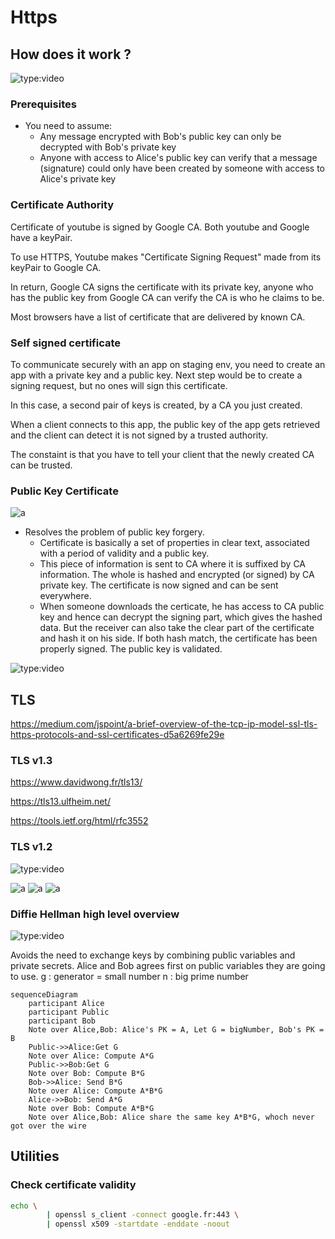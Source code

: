 # Https

## How does it work ?

![type:video](https://www.youtube.com/embed/T4Df5_cojAs)

### Prerequisites

- You need to assume:
  - Any message encrypted with Bob's public key can only be decrypted with Bob's private key
  - Anyone with access to Alice's public key can verify that a message (signature) could only have been created by someone with access to Alice's private key

### Certificate Authority

Certificate of youtube is signed by Google CA. Both youtube and Google have a keyPair.

To use HTTPS, Youtube makes "Certificate Signing Request" made from its keyPair to Google CA.

In return, Google CA signs the certificate with its private key, anyone who has the public key from Google CA can verify the CA is who he claims to be.

Most browsers have a list of certificate that are delivered by known CA.


### Self signed certificate

To communicate securely with an app on staging env, you need to create an app with a private key and a public key. Next step would be to create a signing request, but no ones will sign this certificate.

In this case, a second pair of keys is created, by a CA you just created.

When a client connects to this app, the public key of the app gets retrieved and the client can detect it is not signed by a trusted authority.

The constaint is that you have to tell your client that the newly created CA can be trusted.

### Public Key Certificate

![a](https.files/public_key_certif.png)

- Resolves the problem of public key forgery.
  - Certificate is basically a set of properties in clear text, associated with a period of validity and a public key. 
  - This piece of information is sent to CA where it is suffixed by CA information. The whole is hashed and encrypted (or signed) by CA private key. The certificate is now signed and can be sent everywhere. 
  - When someone downloads the certicate, he has access to CA public key and hence can decrypt the signing part, which gives the hashed data. But the receiver can also take the clear part of the certificate and hash it on his side. If both hash match, the certificate has been properly signed. The public key is validated.

![type:video](https://www.youtube.com/embed/704dudhA7UI)


## TLS

https://medium.com/jspoint/a-brief-overview-of-the-tcp-ip-model-ssl-tls-https-protocols-and-ssl-certificates-d5a6269fe29e

### TLS v1.3

https://www.davidwong.fr/tls13/

https://tls13.ulfheim.net/

https://tools.ietf.org/html/rfc3552

### TLS v1.2

![type:video](https://www.youtube.com/embed/86cQJ0MMses)

![a](tls.files/tls1.png)
![a](tls.files/tls2.png)
![a](tls.files/tls3.png)

### Diffie Hellman high level overview

![type:video](https://www.youtube.com/embed/NmM9HA2MQGI)

Avoids the need to exchange keys by combining public variables and private secrets.
Alice and Bob agrees first on public variables they are going to use.
g : generator = small number
n : big prime number

```mermaid
sequenceDiagram
    participant Alice
    participant Public
    participant Bob
    Note over Alice,Bob: Alice's PK = A, Let G = bigNumber, Bob's PK = B
    Public->>Alice:Get G
    Note over Alice: Compute A*G
    Public->>Bob:Get G
    Note over Bob: Compute B*G
    Bob->>Alice: Send B*G
    Note over Alice: Compute A*B*G
    Alice->>Bob: Send A*G
    Note over Bob: Compute A*B*G
    Note over Alice,Bob: Alice share the same key A*B*G, whoch never got over the wire
```


## Utilities

### Check certificate validity

```bash exec="1" source="material-block"
echo \
    	| openssl s_client -connect google.fr:443 \
    	| openssl x509 -startdate -enddate -noout
```
